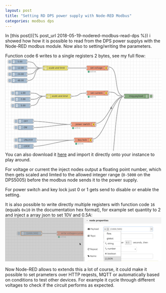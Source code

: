 ```yaml
---
layout: post
title: "Setting RD DPS power supply with Node-RED Modbus"
categories: modbus dps
---
```

In [this post]({% post_url 2018-05-19-nodered-modbus-read-dps %}) i showed how how it is possible to read from the DPS power supplys with the Node-RED modbus module. Now also to setting/writing the parameters.

Function code 6 writes to a single registers 2 bytes, see my full flow:
![node red flow screenshot](/assets/dps-modbus-nodered-write-single.png)
You can also download it [here](/assets/dps-modbus-write.json) and import it directly onto your instance to play around.

For voltage or current the inject nodes output a floating point number, which then gets scaled and limted to the allowed integer range (`0-5000` on the DPS5005) before the modbus node sends it to the power supply.

For power switch and key lock just 0 or 1 gets send to disable or enable the setting.

It is also possible to write directly multiple registers with function code `16` (equals `0x10` in the documentation hex format), for example set quantity to 2 and inject a array json to set 10V and 0.5A:
![node red flow screenshot](/assets/dps-modbus-nodered-write-2.png)

Now Node-RED allows to extends this a lot of course, it could make it possible to set prameters over HTTP reqests, MQTT or automatically based on conditions to test other devices. For example it cycle through different voltages to check if the circuit performs as expected.
